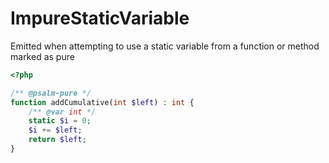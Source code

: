 # ImpureStaticVariable

Emitted when attempting to use a static variable from a function or method marked as pure

```php
<?php

/** @psalm-pure */
function addCumulative(int $left) : int {
    /** @var int */
    static $i = 0;
    $i += $left;
    return $left;
}
```
